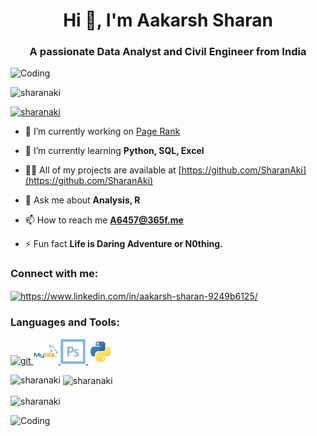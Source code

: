 <h1 align="center">Hi 👋, I'm Aakarsh Sharan</h1>
<h3 align="center">A passionate Data Analyst and Civil Engineer from India</h3>
<img   alt="Coding" width = "1500" height = "300" src="https://i.pinimg.com/originals/0c/9d/0d/0c9d0de4a11b4ebf167f90d1ab2c2237.gif">
<p align="left"> <img src="https://komarev.com/ghpvc/?username=sharanaki&label=Profile%20views&color=0e75b6&style=flat" alt="sharanaki" /> </p>

<p align="left"> <a href="https://github.com/ryo-ma/github-profile-trophy"><img src="https://github-profile-trophy.vercel.app/?username=sharanaki" alt="sharanaki" /></a> </p>

- 🔭 I’m currently working on [Page Rank](https://github.com/SharanAki/Page-Rank)

- 🌱 I’m currently learning **Python, SQL, Excel**

- 👨‍💻 All of my projects are available at [https://github.com/SharanAki](https://github.com/SharanAki)

- 💬 Ask me about **Analysis, R**

- 📫 How to reach me **A6457@365f.me**

- ⚡ Fun fact **Life is Daring Adventure or N0thing.**

<h3 align="left">Connect with me:</h3>
<p align="left">
<a href="https://linkedin.com/in/https://www.linkedin.com/in/aakarsh-sharan-9249b6125/" target="blank"><img align="center" src="https://raw.githubusercontent.com/rahuldkjain/github-profile-readme-generator/master/src/images/icons/Social/linked-in-alt.svg" alt="https://www.linkedin.com/in/aakarsh-sharan-9249b6125/" height="30" width="40" /></a>
</p>

<h3 align="left">Languages and Tools:</h3>
<p align="left"> <a href="https://git-scm.com/" target="_blank" rel="noreferrer"> <img src="https://www.vectorlogo.zone/logos/git-scm/git-scm-icon.svg" alt="git" width="40" height="40"/> </a> <a href="https://www.mysql.com/" target="_blank" rel="noreferrer"> <img src="https://raw.githubusercontent.com/devicons/devicon/master/icons/mysql/mysql-original-wordmark.svg" alt="mysql" width="40" height="40"/> </a> <a href="https://www.photoshop.com/en" target="_blank" rel="noreferrer"> <img src="https://raw.githubusercontent.com/devicons/devicon/master/icons/photoshop/photoshop-line.svg" alt="photoshop" width="40" height="40"/> </a> <a href="https://www.python.org" target="_blank" rel="noreferrer"> <img src="https://raw.githubusercontent.com/devicons/devicon/master/icons/python/python-original.svg" alt="python" width="40" height="40"/> </a> </p>

<p><img align="left" src="https://github-readme-stats.vercel.app/api/top-langs?username=sharanaki&show_icons=true&locale=en&layout=compact" alt="sharanaki" /></p>

<p>&nbsp;<img align="center" src="https://github-readme-stats.vercel.app/api?username=sharanaki&show_icons=true&locale=en" alt="sharanaki" /></p>

<p><img align="center" src="https://github-readme-streak-stats.herokuapp.com/?user=sharanaki&" alt="sharanaki" /></p>
<img   alt="Coding" width = "500" height = "300" align = "middle "src="https://www.google.com/url?sa=i&url=https%3A%2F%2Fnftshowroom.com%2Fboris-re%2Fcollection%2Felgeko_gif-art_sexy-glitch-4k&psig=AOvVaw3SBA8ne4I7PtwR5B8HJOU_&ust=1672067754432000&source=images&cd=vfe&ved=0CBAQjRxqFwoTCIjWifeHlfwCFQAAAAAdAAAAABBQ">
